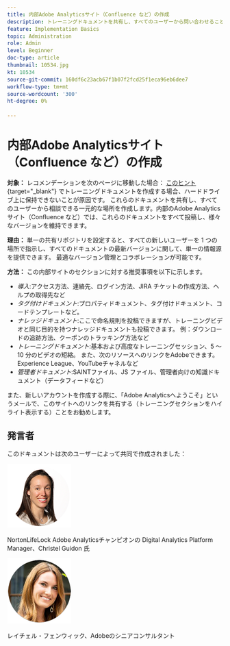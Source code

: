```yaml
---
title: 内部Adobe Analyticsサイト（Confluence など）の作成
description: トレーニングドキュメントを共有し、すべてのユーザーから問い合わせることができる一元的な場所を作成します。
feature: Implementation Basics
topic: Administration
role: Admin
level: Beginner
doc-type: article
thumbnail: 10534.jpg
kt: 10534
source-git-commit: 160df6c23acb67f1b07f2fcd25f1eca96eb6dee7
workflow-type: tm+mt
source-wordcount: '300'
ht-degree: 0%

---
```



# 内部Adobe Analyticsサイト（Confluence など）の作成

**対象：** レコメンデーションを次のページに移動した場合： [このヒント](create-basic-videos-and-training.md){target=&quot;_blank&quot;} でトレーニングドキュメントを作成する場合、ハードドライブ上に保持できないことが原因です。 これらのドキュメントを共有し、すべてのユーザーから相談できる一元的な場所を作成します。内部のAdobe Analyticsサイト（Confluence など）では、これらのドキュメントをすべて投稿し、様々なバージョンを維持できます。

**理由：** 単一の共有リポジトリを設定すると、すべての新しいユーザーを 1 つの場所で指示し、すべてのドキュメントの最新バージョンに関して、単一の情報源を提供できます。 最適なバージョン管理とコラボレーションが可能です。

**方法：** この内部サイトのセクションに対する推奨事項を以下に示します。

* _導入_:アクセス方法、連絡先、ログイン方法、JIRA チケットの作成方法、ヘルプの取得先など
* _タグ付けドキュメント_:プロパティドキュメント、タグ付けドキュメント、コードテンプレートなど。
* _ナレッジドキュメント_:ここで命名規則を投稿できますが、トレーニングビデオと同じ目的を持つナレッジドキュメントも投稿できます。 例：ダウンロードの追跡方法、クーポンのトラッキング方法など
* _トレーニングドキュメント_:基本および高度なトレーニングセッション、5 ～ 10 分のビデオの短縮。 また、次のリソースへのリンクをAdobeできます。Experience League、YouTubeチャネルなど
* _管理者ドキュメント_:SAINTファイル、JS ファイル、管理者向けの知識ドキュメント（データフィードなど）

また、新しいアカウントを作成する際に、「Adobe Analyticsへようこそ」というメールで、このサイトへのリンクを共有する（トレーニングセクションをハイライト表示する）ことをお勧めします。


## 発言者

このドキュメントは次のユーザーによって共同で作成されました：

![Christel Guidon](assets/Christel-Headshot-150.png)

NortonLifeLock Adobe Analyticsチャンピオンの Digital Analytics Platform Manager、Christel Guidon 氏

![レイチェルフェンウィック](assets/Rachel-Fenwick-150.png)

レイチェル・フェンウィック、Adobeのシニアコンサルタント
